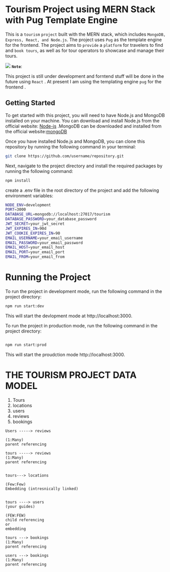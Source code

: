 # Tourism Project using MERN Stack with Pug Template Engine

This is a `tourism` `project` built with the MERN stack, which includes `MongoDB, Express, React, and Node.js`. The project uses `Pug` as the template engine for the frontend. The project aims to `provide` a `platform` for travelers to find and `book tours`, as well as for tour operators to showcase and manage their tours.

![](https://img.freepik.com/free-vector/desktop-smartphone-app-development_23-2148683810.jpg?size=626&ext=jpg)
**`Note`**:

This project is still under development and forntend stuff will be done in the future using `React` . At present I am using the templating engine `pug` for the frontend .

## Getting Started

To get started with this project, you will need to have Node.js and MongoDB installed on your machine. You can download and install Node.js from the official website: [Node-js](https://nodejs.org.) .MongoDB can be downloaded and installed from the official website:[mongoDB](https://www.mongodb.com/try/download/community.)

Once you have installed Node.js and MongoDB, you can clone this repository by running the following command in your terminal:

```bash
git clone https://github.com/username/repository.git
```

Next, navigate to the project directory and install the required packages by running the following command:

```bash
npm install
```

create a .env file in the root directory of the project and add the following environment variables:

```bash
NODE_ENV=development
PORT=3000
DATABASE_URL=mongodb://localhost:27017/tourism
DATABASE_PASSWORD=your_database_password
JWT_SECRET=your_jwt_secret
JWT_EXPIRES_IN=90d
JWT_COOKIE_EXPIRES_IN=90
EMAIL_USERNAME=your_email_username
EMAIL_PASSWORD=your_email_password
EMAIL_HOST=your_email_host
EMAIL_PORT=your_email_port
EMAIL_FROM=your_email_from
```

# Running the Project

To run the project in development mode, run the following command in the project directory:

```bash
npm run start:dev
```

This will start the devlopment mode at http://localhost:3000.

To run the project in production mode, run the following command in the project directory:

```bash

npm run start:prod
```

This will start the proudction mode http://localhost:3000.

# THE TOURISM PROJECT DATA MODEL

1. Tours
2. locations
3. users
4. reviews
5. bookings

```
Users -----> reviews

(1:Many)
parent referencing

```

```     
tours -----> reviews
(1:Many)
parent referencing
```

```

tours---> locations

(Few:Few)
Embedding (intresnically linked)


```

```
tours ----> users 
(your guides)

(FEW:FEW)
child referencing
or 
embedding 

```

```
tours ---> bookings 
(1:Many)
parent referencing

```

```
users ---> bookings 
(1:Many)
parent referencing

```


```